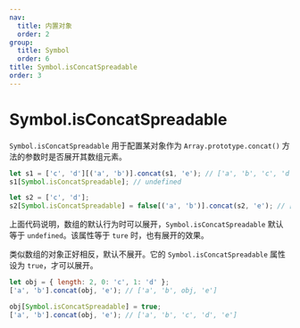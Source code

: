 ```yaml
---
nav:
  title: 内置对象
  order: 2
group:
  title: Symbol
  order: 6
title: Symbol.isConcatSpreadable
order: 3
---
```


# Symbol.isConcatSpreadable

`Symbol.isConcatSpreadable` 用于配置某对象作为 `Array.prototype.concat()` 方法的参数时是否展开其数组元素。

```js
let s1 = ['c', 'd'][('a', 'b')].concat(s1, 'e'); // ['a', 'b', 'c', 'd', 'e']
s1[Symbol.isConcatSpreadable]; // undefined

let s2 = ['c', 'd'];
s2[Symbol.isConcatSpreadable] = false[('a', 'b')].concat(s2, 'e'); // ['a', 'b', ['c', 'd'], 'e']
```

上面代码说明，数组的默认行为时可以展开，`Symbol.isConcatSpreadable` 默认等于 `undefined`。该属性等于 `ture` 时，也有展开的效果。

类似数组的对象正好相反，默认不展开。它的 `Symbol.isConcatSpreadable` 属性设为 `true`，才可以展开。

```js
let obj = { length: 2, 0: 'c', 1: 'd' };
['a', 'b'].concat(obj, 'e'); // ['a', 'b', obj, 'e']

obj[Symbol.isConcatSpreadable] = true;
['a', 'b'].concat(obj, 'e'); // ['a', 'b', 'c', 'd', 'e']
```
